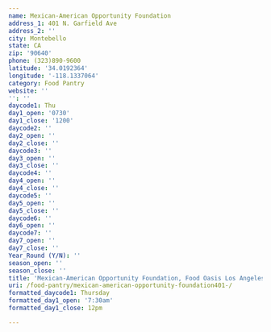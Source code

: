 ```yaml
---
name: Mexican-American Opportunity Foundation
address_1: 401 N. Garfield Ave
address_2: ''
city: Montebello
state: CA
zip: '90640'
phone: (323)890-9600
latitude: '34.0192364'
longitude: '-118.1337064'
category: Food Pantry
website: ''
'': ''
daycode1: Thu
day1_open: '0730'
day1_close: '1200'
daycode2: ''
day2_open: ''
day2_close: ''
daycode3: ''
day3_open: ''
day3_close: ''
daycode4: ''
day4_open: ''
day4_close: ''
daycode5: ''
day5_open: ''
day5_close: ''
daycode6: ''
day6_open: ''
daycode7: ''
day7_open: ''
day7_close: ''
Year_Round (Y/N): ''
season_open: ''
season_close: ''
title: 'Mexican-American Opportunity Foundation, Food Oasis Los Angeles'
uri: /food-pantry/mexican-american-opportunity-foundation401-/
formatted_daycode1: Thursday
formatted_day1_open: '7:30am'
formatted_day1_close: 12pm

---
```

